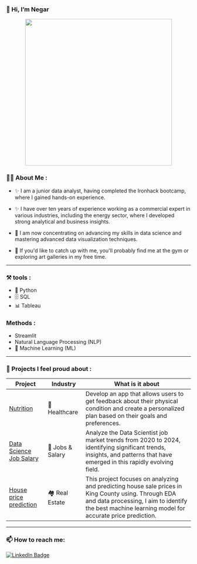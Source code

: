 ### 👋 Hi, I’m Negar

<div id="header" align="center">
  <img src="https://i.giphy.com/media/v1.Y2lkPTc5MGI3NjExNXloemJiN3V4ajk5OHd5c2hzYTdtZWh0MDBmZjhtdWdjNm1mZm15cyZlcD12MV9pbnRlcm5hbF9naWZfYnlfaWQmY3Q9Zw/hpXdHPfFI5wTABdDx9/giphy.gif" width="400"/>
</div>

### :woman_technologist: About Me :
- ✨ I am a junior data analyst, having completed the Ironhack bootcamp, where I gained hands-on experience.
  
- ✨ I have over ten years of experience working as a commercial expert in various industries, including the energy sector, where I developed strong analytical and business insights.
  
- 🌱 I am now concentrating on advancing my skills in data science and mastering advanced data visualization techniques.

- 👀 If you'd like to catch up with me, you'll probably find me at the gym or exploring art galleries in my free time.

------
### ⚒️ tools :
- 🐍 Python
- 🗄️ SQL
- 📊 Tableau

### Methods : 
- Streamlit
- Natural Language Processing (NLP)
- 🤖 Machine Learning (ML)

---
### 💼 Projects I feel proud about :

|   Project  | Industry | What is it about |
| ------------- | ------------- |------------ |
| [Nutrition](https://github.com/Negar86/Nutrition_app)  | :apple: Healthcare  | Develop an app that allows users to get feedback about their physical condition and create a personalized plan based on their goals and preferences. |
| [Data Science Job Salary](https://github.com/Negar86/Quest4-House-Price-Prediction) | :money_with_wings: Jobs & Salary | Analyze the Data Scientist job market trends from 2020 to 2024, identifying significant trends, insights, and patterns that have emerged in this rapidly evolving field.| 
| [House price prediction](https://github.com/Negar86/Quest4-House-Price-Prediction_) |:houses: Real Estate | This project focuses on analyzing and predicting house sale prices in King County using. Through EDA and data processing, I aim to identify the best machine learning model for accurate price prediction.|


---
### 📫 How to reach me:
<div id="badges" align="left">
  <a href="https://www.linkedin.com/in/negar-mokhtari-nm8664/">
    <img src="https://img.shields.io/badge/LinkedIn-blue?style=for-the-badge&logo=linkedin&logoColor=white" alt="LinkedIn Badge"/>
  </a>
</div>


<!---
Negar86/Negar86 is a ✨ special ✨ repository because its `README.md` (this file) appears on your GitHub profile.
You can click the Preview link to take a look at your changes.
--->
